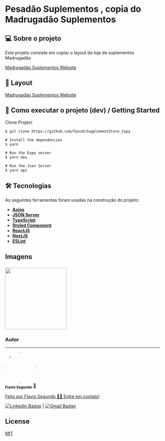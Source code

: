 # Pesadão Suplementos , copia do Madrugadão Suplementos


## 💻 Sobre o projeto
  Este projeto consiste em copiar o layout da loja de suplementos Madrugadão


[Madrugadão Suplementos Website  ](https://www.madrugaosuplementos.com.br/)

## 🎨 Layout

[Madrugadão Suplementos Website  ](https://www.madrugaosuplementos.com.br/)

## 🚀 Como executar o projeto (dev) / Getting Started

Clone Project
```
$ git clone https://github.com/Fpos0/SupplementStore_Copy
```

```
# Install the dependencies
$ yarn

# Run the Expo server
$ yarn dev

# Run the Json Server
$ yarn api
```


## 🛠 Tecnologias

As seguintes ferramentas foram usadas na construção do projeto:

-   **[Axios](https://github.com/axios/axios)**
-   **[JSON Server](https://github.com/typicode/json-server)**
-   **[TypeScript](https://www.typescriptlang.org/)**
-   **[Styled Component](https://styled-components.com/)**
-   **[ReactJS](https://reactjs.org/)**
-   **[NextJS](https://nextjs.org/)**
-   **[ESLint](https://eslint.org/)**


## Imagens
<h3 >

</h3>
 <img alt="" title="" src="" width="200"/>



### Autor
---


 <img style="border-radius: 50%;" src="https://avatars.githubusercontent.com/u/25486795?v=4" width="100px;" alt=""/>
 <br />
 <sub><b>Flavio Segundo</b></sub></a> <a href="https://github.com/Fpos0">🚀


Feito por Flavio Segundo 👋🏽 Entre em contato!

[![Linkedin Badge](https://img.shields.io/badge/-FlavioFpos-blue?style=flat-square&logo=Linkedin&logoColor=white&link=https://www.linkedin.com/in/flavio-p-o-segundo-889b25108/)](https://www.linkedin.com/in/flavio-p-o-segundo-889b25108/)
|
[![Gmail Badge](https://img.shields.io/badge/-flaviofpos@hotmail.com-c14438?style=flat-square&logo=Gmail&logoColor=white&link=mailto:flaviofpos@hotmail.com)](mailto:flaviofpos@hotmail.com)

## License
[MIT](https://choosealicense.com/licenses/mit/)
